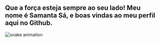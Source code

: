 ## Que a força esteja sempre ao seu lado! Meu nome é Samanta Sá, e boas vindas ao meu perfil aqui no Github.


![snake animation](https://github.com/<engsamantasa>/<engsamantasa>/blob/output/github-contribution-grid-snake2.svg)

